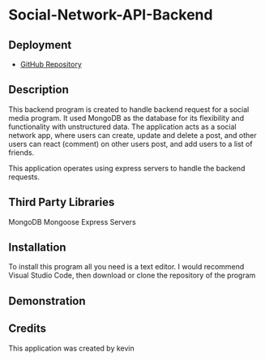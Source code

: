 # Social-Network-API-Backend

## Deployment
* [GitHub Repository](https://github.com/cn-kp/Social-Network-API-Backend)

## Description

This backend program is created to handle backend request for a social media program. It used MongoDB as the database for its flexibility and functionality with unstructured data. The application acts as a social network app, where users can create, update and delete a post, and other users can react (comment) on other users post, and add users to a list of friends. 

This application operates using express servers to handle the backend requests.
## Third Party Libraries

MongoDB
Mongoose
Express Servers

## Installation

To install this program all you need is a text editor. I would recommend Visual Studio Code, then download or clone the repository of the program

## Demonstration


## Credits

This application was created by kevin